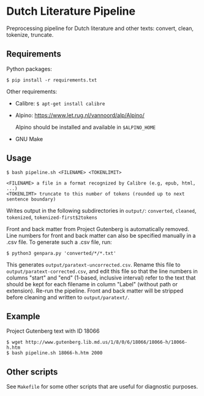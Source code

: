 # Dutch Literature Pipeline

Preprocessing pipeline for Dutch literature and other texts:
convert, clean, tokenize, truncate.

## Requirements

Python packages:

    $ pip install -r requirements.txt

Other requirements:

- Calibre: `$ apt-get install calibre`
- Alpino: https://www.let.rug.nl/vannoord/alp/Alpino/

  Alpino should be installed and available in `$ALPINO_HOME`
- GNU Make

## Usage

    $ bash pipeline.sh <FILENAME> <TOKENLIMIT>
    
    <FILENAME> a file in a format recognized by Calibre (e.g, epub, html, ...)
    <TOKENLIMT> truncate to this number of tokens (rounded up to next sentence boundary)

Writes output in the following subdirectories in `output/`:
`converted`, `cleaned`, `tokenized`, `tokenized-first$2tokens`

Front and back matter from Project Gutenberg is automatically removed.
Line numbers for front and back matter can also be specified manually
in a .csv file. To generate such a .csv file, run:

    $ python3 genpara.py 'converted/*/*.txt'

This generates `output/paratext-uncorrected.csv`. Rename this file to
`output/paratext-corrected.csv`, and edit this file so that the line numbers in
columns "start" and "end" (1-based, inclusive interval) refer to the text that
should be kept for each filename in column "Label" (without path or extension).
Re-run the pipeline. Front and back matter will be stripped before cleaning and
written to `output/paratext/`.

## Example

Project Gutenberg text with ID 18066

    $ wget http://www.gutenberg.lib.md.us/1/8/0/6/18066/18066-h/18066-h.htm
    $ bash pipeline.sh 18066-h.htm 2000

## Other scripts

See `Makefile` for some other scripts that are useful for diagnostic purposes.
